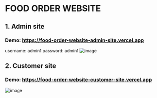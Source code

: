 # FOOD ORDER WEBSITE

## 1. Admin site
### Demo: https://food-order-website-admin-site.vercel.app
username: admin1 
password: admin1
![image](https://github.com/user-attachments/assets/db14b61c-08fc-4a4a-946d-2cee664f0d2d)

## 2. Customer site
### Demo: https://food-order-website-customer-site.vercel.app
![image](https://github.com/user-attachments/assets/c38ec4db-ac02-4a42-ad93-4d9ec98c6b3c)
